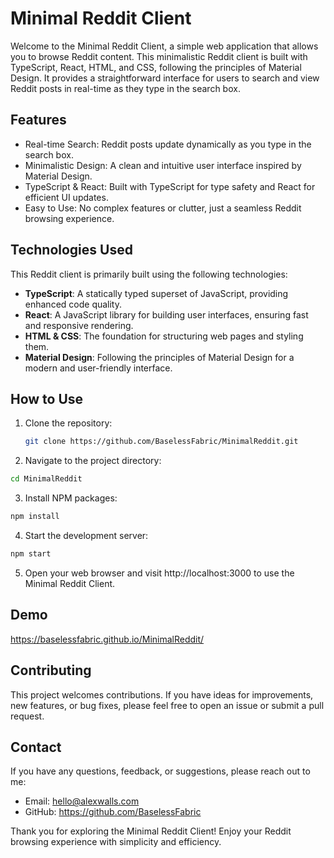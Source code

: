 # Minimal Reddit Client

Welcome to the Minimal Reddit Client, a simple web application that allows you to browse Reddit content. This minimalistic Reddit client is built with TypeScript, React, HTML, and CSS, following the principles of Material Design. It provides a straightforward interface for users to search and view Reddit posts in real-time as they type in the search box.

## Features

- Real-time Search: Reddit posts update dynamically as you type in the search box.
- Minimalistic Design: A clean and intuitive user interface inspired by Material Design.
- TypeScript & React: Built with TypeScript for type safety and React for efficient UI updates.
- Easy to Use: No complex features or clutter, just a seamless Reddit browsing experience.

## Technologies Used

This Reddit client is primarily built using the following technologies:

- **TypeScript**: A statically typed superset of JavaScript, providing enhanced code quality.
- **React**: A JavaScript library for building user interfaces, ensuring fast and responsive rendering.
- **HTML & CSS**: The foundation for structuring web pages and styling them.
- **Material Design**: Following the principles of Material Design for a modern and user-friendly interface.

## How to Use

1. Clone the repository:
   ```sh
   git clone https://github.com/BaselessFabric/MinimalReddit.git
   ```

2. Navigate to the project directory:

  ```sh
  cd MinimalReddit
  ```

3. Install NPM packages:

  ```sh
  npm install
  ```

4.  Start the development server:

  ```sh
  npm start
  ```

5.  Open your web browser and visit http://localhost:3000 to use the Minimal Reddit Client.


## Demo

https://baselessfabric.github.io/MinimalReddit/

## Contributing

This project welcomes contributions. If you have ideas for improvements, new features, or bug fixes, please feel free to open an issue or submit a pull request.


## Contact

If you have any questions, feedback, or suggestions, please reach out to me:

- Email: [hello@alexwalls.com](hello@alexwalls.com)
- GitHub: https://github.com/BaselessFabric

Thank you for exploring the Minimal Reddit Client! Enjoy your Reddit browsing experience with simplicity and efficiency.
